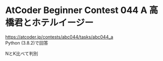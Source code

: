 # AtCoder Beginner Contest 044 A 高橋君とホテルイージー  
https://atcoder.jp/contests/abc044/tasks/abc044_a  
Python (3.8.2)で回答  

NとK比べて判別
